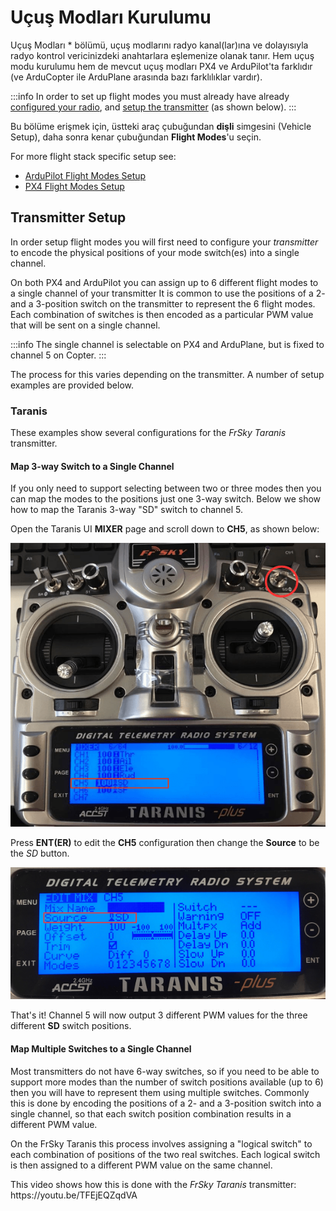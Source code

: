 # Uçuş Modları Kurulumu

Uçuş Modları \* bölümü, uçuş modlarını radyo kanal(lar)ına ve dolayısıyla radyo kontrol vericinizdeki anahtarlara eşlemenize olanak tanır.
Hem uçuş modu kurulumu hem de mevcut uçuş modları PX4 ve ArduPilot'ta farklıdır (ve ArduCopter ile ArduPlane arasında bazı farklılıklar vardır).

:::info
In order to set up flight modes you must already have already [configured your radio](../setup_view/radio.md), and [setup the transmitter](#transmitter-setup) (as shown below).
:::

Bu bölüme erişmek için, üstteki araç çubuğundan **dişli** simgesini (Vehicle Setup), daha sonra kenar çubuğundan **Flight Modes**'u seçin.

For more flight stack specific setup see:

- [ArduPilot Flight Modes Setup](../setup_view/flight_modes_ardupilot.md)
- [PX4 Flight Modes Setup](../setup_view/flight_modes_px4.md)

## Transmitter Setup

In order setup flight modes you will first need to configure your _transmitter_ to encode the physical positions of your mode switch(es) into a single channel.

On both PX4 and ArduPilot you can assign up to 6 different flight modes to a single channel of your transmitter It is common to use the positions of a 2- and a 3-position switch on the transmitter to represent the 6 flight modes.
Each combination of switches is then encoded as a particular PWM value that will be sent on a single channel.

:::info
The single channel is selectable on PX4 and ArduPlane, but is fixed to channel 5 on Copter.
:::

The process for this varies depending on the transmitter.
A number of setup examples are provided below.

### Taranis

These examples show several configurations for the _FrSky Taranis_ transmitter.

#### Map 3-way Switch to a Single Channel

If you only need to support selecting between two or three modes then you can map the modes to the positions just one 3-way switch.
Below we show how to map the Taranis 3-way "SD" switch to channel 5.

Open the Taranis UI **MIXER** page and scroll down to **CH5**, as shown below:

![Taranis - Map channel to switch](../../../assets/setup/flight_modes/taranis_single_channel_mode_selection_1.png)

Press **ENT(ER)** to edit the **CH5** configuration then change the **Source** to be the _SD_ button.

![Taranis - Configure channel](../../../assets/setup/flight_modes/taranis_single_channel_mode_selection_2.png)

That's it!
Channel 5 will now output 3 different PWM values for the three different **SD** switch positions.

#### Map Multiple Switches to a Single Channel

Most transmitters do not have 6-way switches, so if you need to be able to support more modes than the number of switch positions available (up to 6) then you will have to represent them using multiple switches.
Commonly this is done by encoding the positions of a 2- and a 3-position switch into a single channel, so that each switch position combination results in a different PWM value.

On the FrSky Taranis this process involves assigning a "logical switch" to each combination of positions of the two real switches.
Each logical switch is then assigned to a different PWM value on the same channel.

This video shows how this is done with the _FrSky Taranis_ transmitter: https\://youtu.be/TFEjEQZqdVA

<!-- @[youtube](https://youtu.be/BNzeVGD8IZI?t=427) - video showing how to set the QGC side - at about 7mins and 3 secs -->
